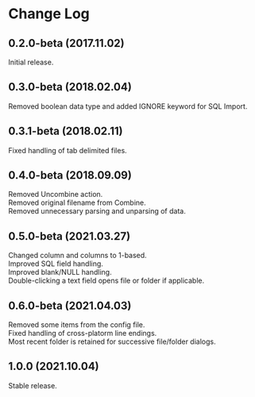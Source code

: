 # Change Log

## 0.2.0-beta (2017.11.02)

Initial release.

## 0.3.0-beta (2018.02.04)

Removed boolean data type and added IGNORE keyword for SQL Import.

## 0.3.1-beta (2018.02.11)

Fixed handling of tab delimited files.

## 0.4.0-beta (2018.09.09)

Removed Uncombine action.  
Removed original filename from Combine.  
Removed unnecessary parsing and unparsing of data.

## 0.5.0-beta (2021.03.27)

Changed column and columns to 1-based.  
Improved SQL field handling.  
Improved blank/NULL handling.  
Double-clicking a text field opens file or folder if applicable.

## 0.6.0-beta (2021.04.03)

Removed some items from the config file.  
Fixed handling of cross-platorm line endings.  
Most recent folder is retained for successive file/folder dialogs.

## 1.0.0 (2021.10.04)

Stable release.
